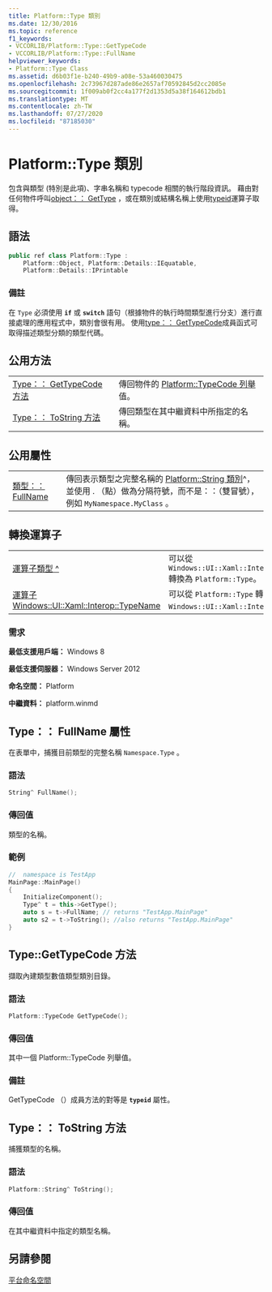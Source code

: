 ```yaml
---
title: Platform::Type 類別
ms.date: 12/30/2016
ms.topic: reference
f1_keywords:
- VCCORLIB/Platform::Type::GetTypeCode
- VCCORLIB/Platform::Type::FullName
helpviewer_keywords:
- Platform::Type Class
ms.assetid: d6b03f1e-b240-49b9-a08e-53a460030475
ms.openlocfilehash: 2c73967d287ade86e2657af70592845d2cc2085e
ms.sourcegitcommit: 1f009ab0f2cc4a177f2d1353d5a38f164612bdb1
ms.translationtype: MT
ms.contentlocale: zh-TW
ms.lasthandoff: 07/27/2020
ms.locfileid: "87185030"
---
```

# <a name="platformtype-class"></a>Platform::Type 類別

包含與類型 (特別是此項)、字串名稱和 typecode 相關的執行階段資訊。 藉由對任何物件呼叫[object：： GetType](../cppcx/platform-object-class.md#gettype) ，或在類別或結構名稱上使用[typeid](../extensions/typeid-cpp-component-extensions.md)運算子取得。

## <a name="syntax"></a>語法

```cpp
public ref class Platform::Type :
    Platform::Object, Platform::Details::IEquatable,
    Platform::Details::IPrintable
```

### <a name="remarks"></a>備註

在 `Type` 必須使用 **`if`** 或 **`switch`** 語句（根據物件的執行時間類型進行分支）進行直接處理的應用程式中，類別會很有用。 使用[type：： GetTypeCode](#gettypecode)成員函式可取得描述類型分類的類型代碼。

## <a name="public-methods"></a>公用方法

|||
|-|-|
|[Type：： GetTypeCode 方法](#gettypecode)|傳回物件的 [Platform::TypeCode 列舉](../cppcx/platform-typecode-enumeration.md) 值。|
|[Type：： ToString 方法](#tostring)|傳回類型在其中繼資料中所指定的名稱。|

## <a name="public-properties"></a>公用屬性

|||
|-|-|
|[類型：： FullName](#fullname)|傳回表示類型之完整名稱的 [Platform::String 類別](../cppcx/platform-string-class.md)^，並使用 . （點）做為分隔符號，而不是：：（雙冒號），例如 `MyNamespace.MyClass` 。|

## <a name="conversion-operators"></a>轉換運算子

|||
|-|-|
|[運算子類型 ^](../cppcx/operator-type-hat.md)|可以從 `Windows::UI::Xaml::Interop::TypeName` 轉換為 `Platform::Type`。|
|[運算子 Windows::UI::Xaml::Interop::TypeName](../cppcx/operator-windows-ui-xaml-interop-typename.md)|可以從 `Platform::Type` 轉換為 `Windows::UI::Xaml::Interop::TypeName`。|

### <a name="requirements"></a>需求

**最低支援用戶端：** Windows 8

**最低支援伺服器：** Windows Server 2012

**命名空間：** Platform

**中繼資料：** platform.winmd

## <a name="typefullname-property"></a><a name="fullname"></a>Type：： FullName 屬性

在表單中，捕獲目前類型的完整名稱 `Namespace.Type` 。

### <a name="syntax"></a>語法

```cpp
String^ FullName();
```

### <a name="return-value"></a>傳回值

類型的名稱。

### <a name="example"></a>範例

```cpp
//  namespace is TestApp
MainPage::MainPage()
{
    InitializeComponent();
    Type^ t = this->GetType();
    auto s = t->FullName; // returns "TestApp.MainPage"
    auto s2 = t->ToString(); //also returns "TestApp.MainPage"
}
```

## <a name="typegettypecode-method"></a><a name="gettypecode"></a> Type::GetTypeCode 方法

擷取內建類型數值類型類別目錄。

### <a name="syntax"></a>語法

```cpp
Platform::TypeCode GetTypeCode();
```

### <a name="return-value"></a>傳回值

其中一個 Platform::TypeCode 列舉值。

### <a name="remarks"></a>備註

GetTypeCode （）成員方法的對等是 **`typeid`** 屬性。

## <a name="typetostring-method"></a><a name="tostring"></a>Type：： ToString 方法

捕獲類型的名稱。

### <a name="syntax"></a>語法

```cpp
Platform::String^ ToString();
```

### <a name="return-value"></a>傳回值

在其中繼資料中指定的類型名稱。

## <a name="see-also"></a>另請參閱

[平台命名空間](../cppcx/platform-namespace-c-cx.md)
